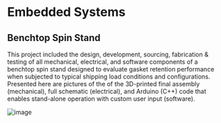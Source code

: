 # Embedded Systems
## Benchtop Spin Stand

This project included the design, development, sourcing, fabrication & testing of all mechanical, electrical, and software components of a benchtop spin stand designed to evaluate gasket retention performance when subjected to typical shipping load conditions and configurations. Presented here are pictures of the of the 3D-printed final assembly (mechanical), full schematic (electrical), and Arduino (C++) code that enables stand-alone operation with custom user input (software).

![image](https://user-images.githubusercontent.com/73655244/102716739-c1036c80-42ab-11eb-98e6-e0191028ab67.png)
